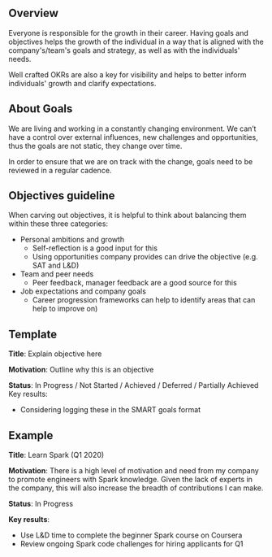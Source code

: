 ## Overview

Everyone is responsible for the growth in their career. Having goals and objectives helps the growth of the individual in a way that is aligned with the company's/team's goals and strategy, as well as with the individuals' needs.

Well crafted OKRs are also a key for visibility and helps to better inform individuals' growth and clarify expectations.

## About Goals

We are living and working in a constantly changing environment. We can’t have a control over external influences, new challenges and opportunities, thus the goals are not static, they change over time.

In order to ensure that we are on track with the change, goals need to be reviewed in a regular cadence.

## Objectives guideline

When carving out objectives, it is helpful to think about balancing them within these three categories:

- Personal ambitions and growth
  - Self-reflection is a good input for this
  - Using opportunities company provides can drive the objective (e.g. SAT and
L&D)
- Team and peer needs
  - Peer feedback, manager feedback are a good source for this 
- Job expectations and company goals 
  - Career progression frameworks can help to identify areas that can help to improve on)

## Template

**Title**: Explain objective here

**Motivation**: Outline why this is an objective

**Status**: In Progress / Not Started / Achieved / Deferred / Partially Achieved Key results:
- Considering logging these in the ​SMART​ goals format

## Example

**Title**: Learn Spark (Q1 2020)

**Motivation**: There is a high level of motivation and need from my company to promote engineers with Spark knowledge. Given the lack of experts in the company, this will also increase the breadth of contributions I can make.

**Status**: In Progress

**Key results**:
- Use L&D time to complete the beginner Spark course on Coursera
- Review ongoing Spark code challenges for hiring applicants for Q1
